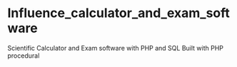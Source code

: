 # Influence_calculator_and_exam_software
Scientific Calculator and Exam software with PHP and SQL
Built with PHP procedural

